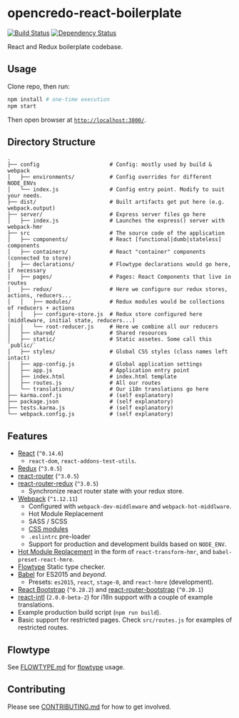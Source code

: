 # opencredo-react-boilerplate

[![Build Status](https://travis-ci.org/opencredo/opencredo-react-boilerplate.svg?branch=master)](https://travis-ci.org/opencredo/opencredo-react-boilerplate)
[![Dependency Status](https://david-dm.org/opencredo/opencredo-react-boilerplate.svg)](https://david-dm.org/opencredo/opencredo-react-boilerplate)

React and Redux boilerplate codebase.

## Usage

Clone repo, then run:

``` sh
npm install # one-time execution
npm start
```

Then open browser at [`http://localhost:3000/`](http://localhost:3000/).

## Directory Structure
```
.
├── config                      # Config: mostly used by build & webpack
│   ├── environments/           # Config overrides for different NODE_ENVs
│   └── index.js                # Config entry point. Modify to suit your needs.
├── dist/                       # Built artifacts get put here (e.g. webpack.output)
├── server/                     # Express server files go here
│   ├── index.js                # Launches the express() server with webpack-hmr
├── src                         # The source code of the application
│   ├── components/             # React [functional|dumb|stateless] components
│   ├── containers/             # React "container" components (connected to store)
│   ├── declarations/           # Flowtype declarations would go here, if necessary
│   ├── pages/                  # Pages: React Components that live in routes
│   ├── redux/                  # Here we configure our redux stores, actions, reducers...
│   │   ├── modules/            # Redux modules would be collections of reducers + actions
│   │   ├── configure-store.js  # Redux store configured here (middleware, initial state, reducers...)
│   │   └── root-reducer.js     # Here we combine all our reducers
│   ├── shared/                 # Shared resources
│   ├── static/                 # Static assetes. Some call this `public/`
│   ├── styles/                 # Global CSS styles (class names left intact)
│   ├── app-config.js           # Global application settings
│   ├── app.js                  # Application entry point
│   ├── index.html              # index.html template
│   ├── routes.js               # All our routes
│   └── translations/           # Our i18n translations go here
├── karma.conf.js               # (self explanatory)
├── package.json                # (self explanatory)
├── tests.karma.js              # (self explanatory)
└── webpack.config.js           # (self explanatory)
```
## Features

* [React](https://facebook.github.io/react/) (`^0.14.6`)
  - `react-dom`, `react-addons-test-utils`.
* [Redux](http://rackt.org/redux/) (`^3.0.5`)
* [react-router](https://github.com/rackt/react-router) (`^3.0.5`)
* [react-router-redux](https://github.com/rackt/react-router-redux) (`^3.0.5`)
  - Synchronize react router state with your redux store.
* [Webpack](https://webpack.github.io) (`^1.12.11`)
  - Configured with `webpack-dev-middleware` and `webpack-hot-middlware`.
  - Hot Module Replacement
  - SASS / SCSS
  - [CSS modules](https://github.com/css-modules/css-modules)
  - `.eslintrc` pre-loader
  - Support for production and development builds based on `NODE_ENV`.
* [Hot Module Replacement](https://github.com/gaearon/react-transform-hmr) in the form of `react-transform-hmr`, and `babel-preset-react-hmre`.
* [Flowtype](http://flowtype.org) Static type checker.
* [Babel](https://babeljs.io) for ES2015 and _beyond_.
  - Presets: `es2015`, `react`, `stage-0`, and `react-hmre` (development).
* [React Bootstrap](https://react-bootstrap.github.io) (`^0.28.2`) and [react-router-bootstrap](https://github.com/react-bootstrap/react-router-bootstrap) (`^0.20.1`)
* [react-intl](https://github.com/yahoo/react-intl/) (`2.0.0-beta-2`) for i18n support with a couple of example translations.
* Example production build script (`npm run build`).
* Basic support for restricted pages. Check `src/routes.js` for examples of restricted routes.

## Flowtype

See [FLOWTYPE.md](./FLOWTYPE.md) for [flowtype](http://flowtype.org/) usage.

## Contributing

Please see [CONTRIBUTING.md](./CONTRIBUTING.md) for how to get involved.
